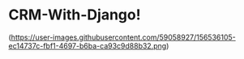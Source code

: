 # CRM-With-Django!
(https://user-images.githubusercontent.com/59058927/156536105-ec14737c-fbf1-4697-b6ba-ca93c9d88b32.png)
